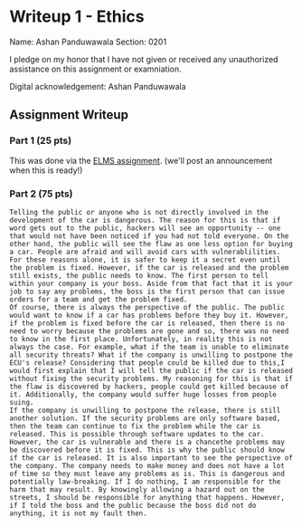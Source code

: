 # Writeup 1 - Ethics

Name: Ashan Panduwawala
Section: 0201

I pledge on my honor that I have not given or received any unauthorized assistance on this assignment or examniation.

Digital acknowledgement: Ashan Panduwawala

## Assignment Writeup

### Part 1 (25 pts)

This was done via the [ELMS assignment](). (we'll post an announcement when this is ready!)

### Part 2 (75 pts)
	Telling the public or anyone who is not directly involved in the development of the car is dangerous. The reason for this is that if word gets out to the public, hackers will see an opportunity -- one that would not have been noticed if you had not told everyone. On the other hand, the public will see the flaw as one less option for buying a car. People are afraid and will avoid cars with vulnerablilities. For these reasons alone, it is safer to keep it a secret even until the problem is fixed. However, if the car is released and the problem still exists, the public needs to know. The first person to tell within your company is your boss. Aside from that fact that it is your job to say any problems, the boss is the first person that can issue orders for a team and get the problem fixed.
	Of course, there is always the perspective of the public. The public would want to know if a car has problems before they buy it. However, if the problem is fixed before the car is released, then there is no need to worry because the problems are gone and so, there was no need to know in the first place. Unfortunately, in reality this is not always the case. For example, what if the team is unable to eliminate all security threats? What if the company is unwilling to postpone the ECU's release? Considering that people could be killed due to this,I would first explain that I will tell the public if the car is released without fixing the security problems. My reasoning for this is that if the flaw is discovered by hackers, people could get killed because of it. Additionally, the company would suffer huge losses from people suing. 
	If the company is unwilling to postpone the release, there is still another solution. If the security problems are only software based, then the team can continue to fix the problem while the car is released. This is possible through software updates to the car. However, the car is vulnerable and there is a chancethe problems may be discovered before it is fixed. This is why the public should know if the car is released. It is also important to see the perspective of the company. The company needs to make money and does not have a lot of time so they must leave any problems as is. This is dangerous and potentially law-breaking. If I do nothing, I am responsible for the harm that may result. By knowingly allowing a hazard out on the streets, I should be responsible for anything that happens. However, if I told the boss and the public because the boss did not do anything, it is not my fault then.
